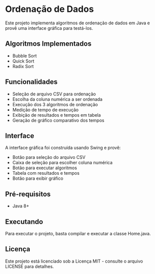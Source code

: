 # Ordenação de Dados

Este projeto implementa algoritmos de ordenação de dados em Java e provê uma interface gráfica para testá-los.

## Algoritmos Implementados

- Bubble Sort
- Quick Sort 
- Radix Sort

## Funcionalidades

- Seleção de arquivo CSV para ordenação 
- Escolha da coluna numérica a ser ordenada
- Execução dos 3 algoritmos de ordenação
- Medição de tempo de execução
- Exibição de resultados e tempos em tabela
- Geração de gráfico comparativo dos tempos

## Interface

A interface gráfica foi construída usando Swing e provê:

- Botão para seleção do arquivo CSV
- Caixa de seleção para escolher coluna numérica
- Botão para executar algoritmos 
- Tabela com resultados e tempos
- Botão para exibir gráfico

## Pré-requisitos

- Java 8+

## Executando

Para executar o projeto, basta compilar e executar a classe Home.java.

## Licença

Este projeto está licenciado sob a Licença MIT - consulte o arquivo LICENSE para detalhes.
